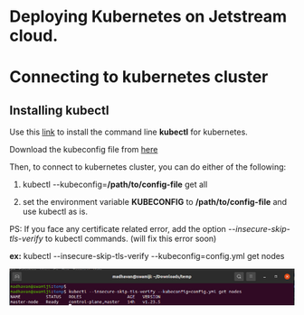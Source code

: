 # Deploying Kubernetes on Jetstream cloud.

# Connecting to kubernetes cluster

## Installing kubectl 

Use this [link](https://kubernetes.io/docs/tasks/tools/) to install the command line **kubectl** for kubernetes.

Download the kubeconfig file from [here](https://github.com/airavata-courses/CloudElves/blob/kubernetes/kubeconfig)

Then, to connect to kubernetes cluster, you can do either of the following:
1) kubectl --kubeconfig=**/path/to/config-file** get all

2) set the environment variable **KUBECONFIG** to **/path/to/config-file** and use kubectl as is.


PS: If you face any certificate related error, add the option *--insecure-skip-tls-verify* to kubectl commands. (will fix this error soon)

**ex:** kubectl --insecure-skip-tls-verify --kubeconfig=config.yml get nodes

![](images/kubernetes-working.png)